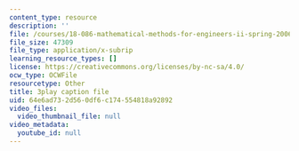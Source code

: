 ```yaml
---
content_type: resource
description: ''
file: /courses/18-086-mathematical-methods-for-engineers-ii-spring-2006/64e6ad732d560df6c174554818a92892_kyx2QgGkEpc.srt
file_size: 47309
file_type: application/x-subrip
learning_resource_types: []
license: https://creativecommons.org/licenses/by-nc-sa/4.0/
ocw_type: OCWFile
resourcetype: Other
title: 3play caption file
uid: 64e6ad73-2d56-0df6-c174-554818a92892
video_files:
  video_thumbnail_file: null
video_metadata:
  youtube_id: null
---
```

